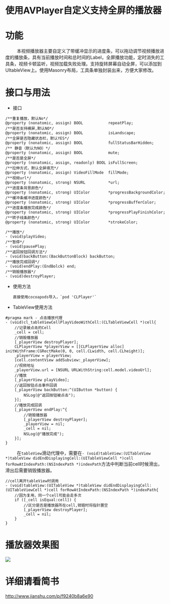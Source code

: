 # 使用AVPlayer自定义支持全屏的播放器

# 功能
    本视频播放器主要自定义了带缓冲显示的进度条，可以拖动调节视频播放进度的播放条，具有当前播放时间和总时间的Label，全屏播放功能，定时消失的工具条，视频卡顿监听，视频加载失败处理。支持旋转屏幕自动全屏，可以添加到UItableView上。使用Masonry布局，工具条单独封装出来，方便大家修改。
# 接口与用法
+ 接口

```
/**重复播放，默认No*/
@property (nonatomic, assign) BOOL           repeatPlay;
/**是否支持横屏,默认NO*/
@property (nonatomic, assign) BOOL           isLandscape;
/**全屏是否隐藏状态栏，默认YES*/
@property (nonatomic, assign) BOOL           fullStatusBarHidden;
/** 静音（默认为NO）*/
@property (nonatomic, assign) BOOL           mute;
/**是否是全屏*/
@property (nonatomic, assign, readonly) BOOL isFullScreen;
/**拉伸方式，默认全屏填充*/
@property (nonatomic, assign) VideoFillMode  fillMode;
/**视频url*/
@property (nonatomic, strong) NSURL          *url;
/**进度条背景颜色*/
@property (nonatomic, strong) UIColor        *progressBackgroundColor;
/**缓冲条缓冲进度颜色*/
@property (nonatomic, strong) UIColor        *progressBufferColor;
/**进度条播放完成颜色*/
@property (nonatomic, strong) UIColor        *progressPlayFinishColor;
/**转子线条颜色*/
@property (nonatomic, strong) UIColor        *strokeColor;

/**播放*/
- (void)playVideo;
/**暂停*/
- (void)pausePlay;
/**返回按钮回调方法*/
- (void)backButton:(BackButtonBlock) backButton;
/**播放完成回调*/
- (void)endPlay:(EndBolck) end;
/**销毁播放器*/
- (void)destroyPlayer;

```

+ 使用方法

      直接使用cocoapods导入，`pod 'CLPlayer'`

+ TableView使用方法

```
#pragma mark - 点击播放代理
- (void)cl_tableViewCellPlayVideoWithCell:(CLTableViewCell *)cell{
    //记录被点击的Cell
    _cell = cell;
    //销毁播放器
    [_playerView destroyPlayer];
    CLPlayerView *playerView = [[CLPlayerView alloc] initWithFrame:CGRectMake(0, 0, cell.CLwidth, cell.CLheight)];
    _playerView = playerView;
    [cell.contentView addSubview:_playerView];
    //视频地址
    _playerView.url = [NSURL URLWithString:cell.model.videoUrl];
    //播放
    [_playerView playVideo];
    //返回按钮点击事件回调
    [_playerView backButton:^(UIButton *button) {
        NSLog(@"返回按钮被点击");
    }];
    //播放完成回调
    [_playerView endPlay:^{
        //销毁播放器
        [_playerView destroyPlayer];
        _playerView = nil;
        _cell = nil;
        NSLog(@"播放完成");
    }];
}

```
    在`tableView`滑动代理中，需要在`- (void)tableView:(UITableView *)tableView didEndDisplayingCell:(UITableViewCell *)cell forRowAtIndexPath:(NSIndexPath *)indexPath`方法中判断当前cell时候滑出，滑出后需要销毁播放器。

```
//cell离开tableView时调用
- (void)tableView:(UITableView *)tableView didEndDisplayingCell:(UITableViewCell *)cell forRowAtIndexPath:(NSIndexPath *)indexPath{
    //因为复用，同一个cell可能会走多次
    if ([_cell isEqual:cell]) {
        //区分是否是播放器所在cell,销毁时将指针置空
        [_playerView destroyPlayer];
        _cell = nil;
    }
}
```
# 播放器效果图

![](https://github.com/JmoVxia/CLPlayer/blob/master/%E6%95%88%E6%9E%9C%E5%9B%BE.gif)




# 详细请看简书

http://www.jianshu.com/p/f9240b8a6e90
